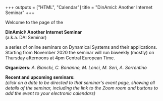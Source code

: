 +++
outputs = ["HTML", "Calendar"]
title = "DinAmicI: Another Internet Seminar"
+++

Welcome to the page of the

**DinAmicI: Another Internet Seminar**  
(a.k.a. DAI Seminar)

a series of online seminars on Dynamical Systems and their applications.
Starting from November 2020 the seminar will run biweekly (mostly) on
Thursday afternoons at 4pm Central European Time.

**Organizers**: *A. Bianchi, C. Bonanno, M. Lenci, M. Seri, A.
Sorrentino*

  
**Recent and upcoming seminars:**  
*(click on a date to be directed to that seminar's event page, showing
all details of the seminar, including the link to the Zoom room and
buttons to add the event to your electronic calendars)*